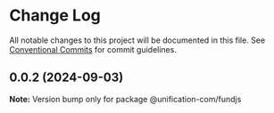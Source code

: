 # Change Log

All notable changes to this project will be documented in this file.
See [Conventional Commits](https://conventionalcommits.org) for commit guidelines.

## 0.0.2 (2024-09-03)

**Note:** Version bump only for package @unification-com/fundjs
